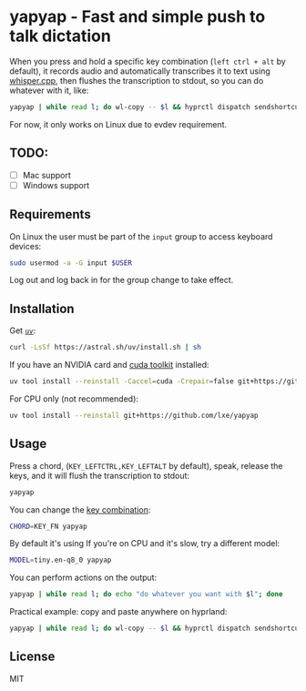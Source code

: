 # yapyap - Fast and simple push to talk dictation

When you press and hold a specific key combination (`left ctrl + alt` by default), it records audio and automatically transcribes it to text using [whisper.cpp](https://github.com/ggml-org/whisper.cpp), then flushes the transcription to stdout, so you can do whatever with it, like:

```bash
yapyap | while read l; do wl-copy -- $l && hyprctl dispatch sendshortcut 'CTRL+SHIFT,V,'; done
```

For now, it only works on Linux due to evdev requirement.

## TODO:

 - [ ] Mac support
 - [ ] Windows support

## Requirements

On Linux the user must be part of the `input` group to access keyboard devices:

```bash
sudo usermod -a -G input $USER
```

Log out and log back in for the group change to take effect.

## Installation

Get [`uv`](https://docs.astral.sh/uv/getting-started/installation/):

```bash
curl -LsSf https://astral.sh/uv/install.sh | sh
```

If you have an NVIDIA card and [cuda toolkit](https://developer.nvidia.com/cuda-downloads) installed:

```bash
uv tool install --reinstall -Caccel=cuda -Crepair=false git+https://github.com/lxe/yapyap
```

For CPU only (not recommended):

```bash
uv tool install --reinstall git+https://github.com/lxe/yapyap
```

## Usage

Press a chord, (`KEY_LEFTCTRL,KEY_LEFTALT` by default), speak, release the keys, and it will flush the transcription to stdout:

```bash
yapyap
```

You can change the [key combination](https://gitlab.freedesktop.org/libevdev/evtest/-/blob/master/evtest.c?ref_type=heads#L224):

```bash
CHORD=KEY_FN yapyap
```

By default it's using If you're on CPU and it's slow, try a different model:

```bash
MODEL=tiny.en-q8_0 yapyap
```  

You can perform actions on the output:

```bash
yapyap | while read l; do echo "do whatever you want with $l"; done
```

Practical example: copy and paste anywhere on hyprland:

```bash
yapyap | while read l; do wl-copy -- $l && hyprctl dispatch sendshortcut 'CTRL+SHIFT,V,'; done
```

## License

MIT

